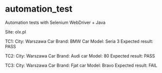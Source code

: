 # automation_test
Automation tests with Selenium WebDriver + Java

Site: olx.pl

TC1:
City: Warszawa
Car Brand: BMW
Car Model: Seria 3
Expected result: PASS

TC2:
City: Warszawa
Car Brand: Audi
car Model: 80
Expected result: PASS

TC3:
City: Warszawa
Car Brand: Fjat
car Model: Bravo
Expected result: FAIL

